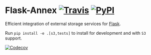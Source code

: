# Flask-Annex [![Travis][build-badge]][build] [![PyPI][pypi-badge]][pypi]

Efficient integration of external storage services for [Flask](http://flask.pocoo.org/).

Run `pip install -e .[s3,tests]` to install for development and with `S3` support.

[![Codecov][codecov-badge]][codecov]

[build-badge]: https://img.shields.io/travis/4Catalyzer/flask-annex/master.svg
[build]: https://github.com/4Catalyzer/flask-annex/actions
[pypi-badge]: https://img.shields.io/pypi/v/Flask-Annex.svg
[pypi]: https://pypi.python.org/pypi/Flask-Annex
[codecov-badge]: https://img.shields.io/codecov/c/github/4Catalyzer/flask-annex/master.svg
[codecov]: https://codecov.io/gh/4Catalyzer/flask-annex
